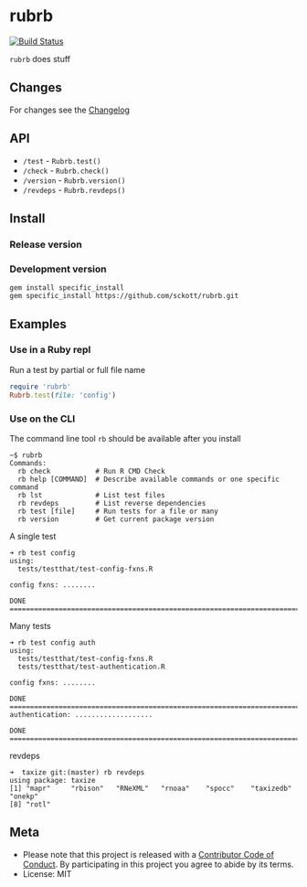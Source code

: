 rubrb
=====

[![Build Status](https://api.travis-ci.org/sckott/rubrb.png)](https://travis-ci.org/sckott/rubrb)

`rubrb` does stuff

## Changes

For changes see the [Changelog][changelog]

## API

* `/test` - `Rubrb.test()`
* `/check` - `Rubrb.check()`
* `/version` - `Rubrb.version()`
* `/revdeps` - `Rubrb.revdeps()`

## Install

### Release version

### Development version

```
gem install specific_install
gem specific_install https://github.com/sckott/rubrb.git
```

## Examples

### Use in a Ruby repl

Run a test by partial or full file name

```ruby
require 'rubrb'
Rubrb.test(file: 'config')
```

### Use on the CLI

The command line tool `rb` should be available after you install

```
~$ rubrb
Commands:
  rb check           # Run R CMD Check
  rb help [COMMAND]  # Describe available commands or one specific command
  rb lst             # List test files
  rb revdeps         # List reverse dependencies
  rb test [file]     # Run tests for a file or many
  rb version         # Get current package version
```

A single test

```
➜ rb test config
using:
  tests/testthat/test-config-fxns.R

config fxns: ........

DONE ===========================================================================
```

Many tests

```
➜ rb test config auth
using:
  tests/testthat/test-config-fxns.R
  tests/testthat/test-authentication.R

config fxns: ........

DONE ===========================================================================
authentication: ...................

DONE ===========================================================================
```

revdeps

```
➜  taxize git:(master) rb revdeps
using package: taxize
[1] "mapr"     "rbison"   "RNeXML"   "rnoaa"    "spocc"    "taxizedb" "onekp"
[8] "rotl"
```

## Meta

* Please note that this project is released with a [Contributor Code of Conduct](CONDUCT.md). By participating in this project you agree to abide by its terms.
* License: MIT

[changelog]: https://github.com/sckott/rubrb/blob/master/CHANGELOG.md

